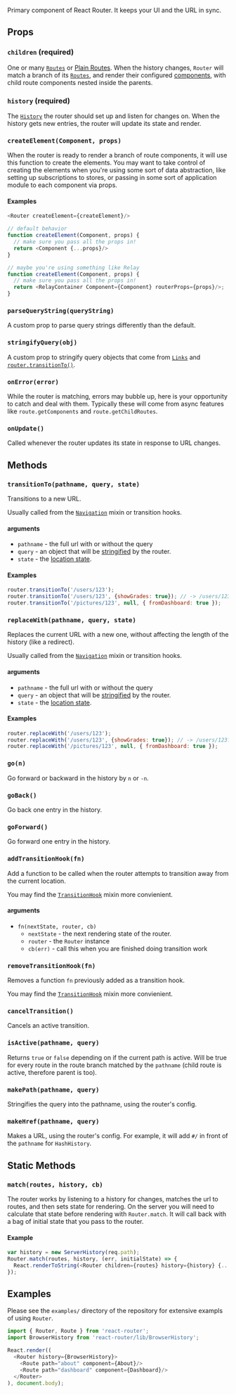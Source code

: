 Primary component of React Router. It keeps your UI and the URL in sync.


Props
-----

### `children` (required)

One or many [`Routes`][Route] or [Plain Routes][PlainRoute]. When the
history changes, `Router` will match a branch of its [`Routes`][Route],
and render their configured [components][RouteComponent], with child
route components nested inside the parents.

### `history` (required)

The [`History`][History] the router should set up and listen for changes
on. When the history gets new entries, the router will update its state
and render.

### `createElement(Component, props)`

When the router is ready to render a branch of route components, it will
use this function to create the elements. You may want to take control
of creating the elements when you're using some sort of data
abstraction, like setting up subscriptions to stores, or passing in some
sort of application module to each component via props.


#### Examples

```js
<Router createElement={createElement}/>

// default behavior
function createElement(Component, props) {
  // make sure you pass all the props in!
  return <Component {...props}/>
}

// maybe you're using something like Relay
function createElement(Component, props) {
  // make sure you pass all the props in!
  return <RelayContainer Component={Component} routerProps={props}/>;
}
```

### `parseQueryString(queryString)`

A custom prop to parse query strings differently than the default.

### `stringifyQuery(obj)`

A custom prop to stringify query objects that come from [`Links`][Link]
and [`router.transitionTo()`][transitionTo].

### `onError(error)`

While the router is matching, errors may bubble up, here
is your opportunity to catch and deal with them. Typically these will
come from async features like `route.getComponents` and
`route.getChildRoutes`.

### `onUpdate()`

Called whenever the router updates its state in response to URL changes.


Methods
-------

### `transitionTo(pathname, query, state)`

Transitions to a new URL.

Usually called from the [`Navigation`][Navigation] mixin or transition hooks.

#### arguments

- `pathname` - the full url with or without the query
- `query` - an object that will be [stringified][stringifyQuery] by the router.
- `state` - the [location state][location.state].

#### Examples

```js
router.transitionTo('/users/123');
router.transitionTo('/users/123', {showGrades: true}); // -> /users/123?showGrades=true
router.transitionTo('/pictures/123', null, { fromDashboard: true });
```

### `replaceWith(pathname, query, state)`

Replaces the current URL with a new one, without affecting the length of
the history (like a redirect).

Usually called from the [`Navigation`][Navigation] mixin or transition hooks.

#### arguments

- `pathname` - the full url with or without the query
- `query` - an object that will be [stringified][stringifyQuery] by the router.
- `state` - the [location state][location.state].

#### Examples

```js
router.replaceWith('/users/123');
router.replaceWith('/users/123', {showGrades: true}); // -> /users/123?showGrades=true
router.replaceWith('/pictures/123', null, { fromDashboard: true });
```

### `go(n)`

Go forward or backward in the history by `n` or `-n`.

### `goBack()`

Go back one entry in the history.

### `goForward()`

Go forward one entry in the history.

### `addTransitionHook(fn)`

Add a function to be called when the router attempts to transition away
from the current location.

You may find the [`TransitionHook`][TransitionHook] mixin more
convienient.

#### arguments

- `fn(nextState, router, cb)`
  - `nextState` - the next rendering state of the router.
  - `router` - the `Router` instance
  - `cb(err)` - call this when you are finished doing transition work

### `removeTransitionHook(fn)`

Removes a function `fn` previously added as a transition hook.

You may find the [`TransitionHook`][TransitionHook] mixin more
convienient.

### `cancelTransition()`

Cancels an active transition.

### `isActive(pathname, query)`

Returns `true` or `false` depending on if the current path is active.
Will be true for every route in the route branch matched by the
`pathname` (child route is active, therefore parent is too).

### `makePath(pathname, query)`

Stringifies the query into the pathname, using the router's config.

### `makeHref(pathname, query)`

Makes a URL, using the router's config. For example, it will add `#/` in
front of the `pathname` for `HashHistory`.


Static Methods
--------------

### `match(routes, history, cb)`

The router works by listening to a history for changes, matches the url
to routes, and then sets state for rendering. On the server you will
need to calculate that state before rendering with `Router.match`. It
will call back with a bag of initial state that you pass to the router.

#### Example

```js
var history = new ServerHistory(req.path);
Router.match(routes, history, (err, initialState) => {
  React.renderToString(<Router children={routes} history={history} {...initialState}/>);
});
```

Examples
--------

Please see the `examples/` directory of the repository for extensive
exampls of using `Router`.

```js
import { Router, Route } from 'react-router';
import BrowserHistory from 'react-router/lib/BrowserHistory';

React.render((
  <Router history={BrowserHistory}>
    <Route path="about" component={About}/>
    <Route path="dashboard" component={Dashboard}/>
  </Router>
), document.body);
```

  [Route]:#TODO
  [PlainRoute]:#TODO
  [History]:#TODO
  [RouteComponent]:#TODO
  [Link]:#TODO
  [transitionTo]:#TODO
  [Router.match]:#TODO
  [Navigation]:#TODO
  [stringifyQuery]:#TODO
  [location.state]:#TODO
  [TransitionHook]:#TODO

